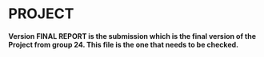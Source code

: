 # PROJECT

#### Version FINAL REPORT is the submission which is the final version of the Project from group 24. This file is the one that needs to be checked.
